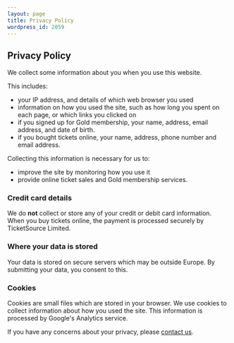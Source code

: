 ```yaml
---
layout: page
title: Privacy Policy
wordpress_id: 2059
---
```


## Privacy Policy

We collect some information about you when you use this website.

This includes:

* your IP address, and details of which web browser you used
* information on how you used the site, such as how long you spent on each page,
  or which links you clicked on
* if you signed up for Gold membership, your name, address, email address, and
  date of birth.
* if you bought tickets online, your name, address, phone number and email
  address.

Collecting this information is necessary for us to:

* improve the site by monitoring how you use it
* provide online ticket sales and Gold membership services.

### Credit card details

We do **not** collect or store any of your credit or debit card information.
When you buy tickets online, the payment is processed securely by TicketSource
Limited.

### Where your data is stored

Your data is stored on secure servers which may be outside Europe. By
submitting your data, you consent to this.

### Cookies

Cookies are small files which are stored in your browser. We use cookies to
collect information about how you used the site. This information is processed
by Google's Analytics service.

If you have any concerns about your privacy, please [contact us](/contact-us/).
